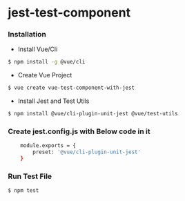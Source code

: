 # jest-test-component


### Installation

- Install Vue/Cli

```sh
$ npm install -g @vue/cli
```

- Create Vue Project

```sh
$ vue create vue-test-component-with-jest
```

- Install Jest and Test Utils

```sh
$ npm install @vue/cli-plugin-unit-jest @vue/test-utils
```

### Create jest.config.js with Below code in it

```sh
    module.exports = {
        preset: '@vue/cli-plugin-unit-jest'
    }
```


### Run Test File

```sh
$ npm test
```

